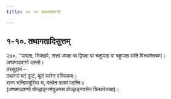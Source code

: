 ```yaml
---
title: १० १० अप्पमादवग्गो

---
```



## १-१०. तथागतादिसुत्तम्

२७०. ‘‘यावता, भिक्खवे, सत्ता अपदा वा द्विपदा वा चतुप्पदा वा बहुप्पदा वाति वित्थारेतब्बम्।  
अप्पमादवग्गो दसमो।  
तस्सुद्दानं –  
तथागतं पदं कूटं, मूलं सारेन वस्सिकम्।  
राजा चन्दिमसूरिया च, वत्थेन दसमं पदन्ति॥  
(अप्पमादवग्गो बोज्झङ्गसंयुत्तस्स बोज्झङ्गवसेन वित्थारेतब्बा)।  